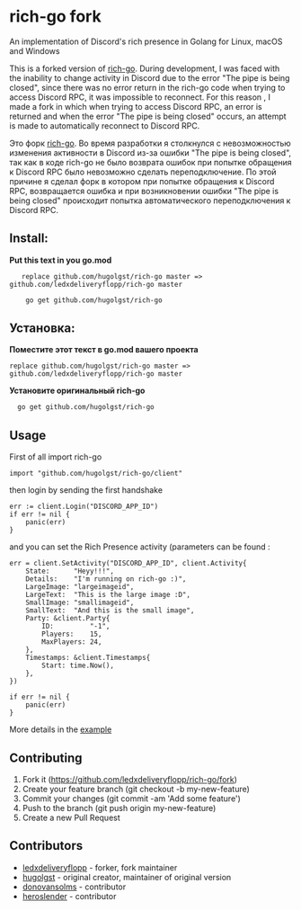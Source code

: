 # rich-go fork

An implementation of Discord's rich presence in Golang for Linux, macOS and Windows

This is a forked version of [rich-go](https://github.com/hugolgst/rich-go). During development, I was faced with the inability
to change activity in Discord due to the error "The pipe is being closed", since there was no error return in the rich-go code
when trying to access Discord RPC, it was impossible to reconnect. For this reason , I made a fork in which
when trying to access Discord RPC, an error is returned and when the error "The pipe is being closed" occurs,
an attempt is made to automatically reconnect to Discord RPC.

Это форк [rich-go](https://github.com/hugolgst/rich-go). Во время разработки я столкнулся с невозможностью
изменения активности в Discord из-за ошибки "The pipe is being closed", так как в коде rich-go не было возврата
ошибок при попытке обращения к Discord RPC было невозможно сделать переподключение. По этой причине
я сделал форк в котором при попытке обращения к Discord RPC, возвращается ошибка и при 
возникновении ошибки "The pipe is being closed" происходит попытка автоматического переподключения к Discord RPC.

## Install:
**Put this text in you go.mod**
```
   replace github.com/hugolgst/rich-go master => github.com/ledxdeliveryflopp/rich-go master
```

```bash 
    go get github.com/hugolgst/rich-go
 ```

## Установка:
**Поместите этот текст в go.mod вашего проекта**
```
replace github.com/hugolgst/rich-go master => github.com/ledxdeliveryflopp/rich-go master
```
**Установите оригинальный rich-go**
```bash 
  go get github.com/hugolgst/rich-go
 ```

## Usage

First of all import rich-go
```golang
import "github.com/hugolgst/rich-go/client"
```

then login by sending the first handshake
```golang
err := client.Login("DISCORD_APP_ID")
if err != nil {
	panic(err)
}
```

and you can set the Rich Presence activity (parameters can be found :
```golang
err = client.SetActivity("DISCORD_APP_ID", client.Activity{
	State:      "Heyy!!!",
	Details:    "I'm running on rich-go :)",
	LargeImage: "largeimageid",
	LargeText:  "This is the large image :D",
	SmallImage: "smallimageid",
	SmallText:  "And this is the small image",
	Party: &client.Party{
		ID:         "-1",
		Players:    15,
		MaxPlayers: 24,
	},
	Timestamps: &client.Timestamps{
		Start: time.Now(),
	},
})

if err != nil {
	panic(err)
}
```

More details in the [example](https://github.com/ananagame/rich-go/blob/master/example/main.go)

## Contributing

1. Fork it (https://github.com/ledxdeliveryflopp/rich-go/fork)
2. Create your feature branch (git checkout -b my-new-feature)
3. Commit your changes (git commit -am 'Add some feature')
4. Push to the branch (git push origin my-new-feature)
5. Create a new Pull Request

## Contributors

- [ledxdeliveryflopp](https://github.com/ledxdeliveryflopp) - forker, fork maintainer
- [hugolgst](https://github.com/hugolgst) - original creator, maintainer of original version
- [donovansolms](https://github.com/donovansolms) - contributor
- [heroslender](https://github.com/heroslender) - contributor
